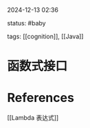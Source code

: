 2024-12-13    02:36

status: #baby 

tags: [[cognition]], [[Java]]


# 函数式接口




# References

[[Lambda 表达式]]

